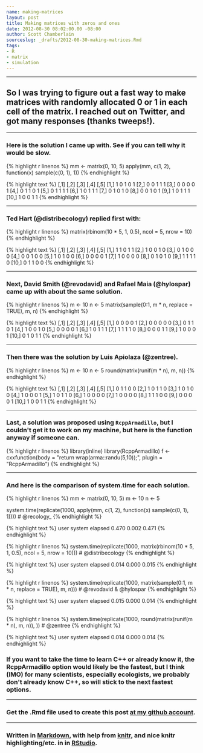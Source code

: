 ```yaml
---
name: making-matrices
layout: post
title: Making matrices with zeros and ones
date: 2012-08-30 08:02:00.00 -08:00
author: Scott Chamberlain
sourceslug: _drafts/2012-08-30-making-matrices.Rmd
tags: 
- R
- matrix
- simulation
---
```



*********

## So I was trying to figure out a fast way to make matrices with randomly allocated 0 or 1 in each cell of the matrix. I reached out on Twitter, and got many responses (thanks tweeps!). 

*********

### Here is the solution I came up with. See if you can tell why it would be slow.

{% highlight r linenos %}
mm <- matrix(0, 10, 5)
apply(mm, c(1, 2), function(x) sample(c(0, 1), 1))
{% endhighlight %}



{% highlight text %}
      [,1] [,2] [,3] [,4] [,5]
 [1,]    1    0    1    0    1
 [2,]    0    0    1    1    1
 [3,]    0    0    0    0    1
 [4,]    0    1    1    0    1
 [5,]    0    1    1    1    1
 [6,]    1    0    1    1    1
 [7,]    0    1    0    1    0
 [8,]    0    0    1    0    1
 [9,]    1    0    1    1    1
[10,]    1    0    0    1    1
{% endhighlight %}


*********

### Ted Hart (@distribecology) replied first with:

{% highlight r linenos %}
matrix(rbinom(10 * 5, 1, 0.5), ncol = 5, nrow = 10)
{% endhighlight %}



{% highlight text %}
      [,1] [,2] [,3] [,4] [,5]
 [1,]    1    1    0    1    1
 [2,]    1    0    0    1    0
 [3,]    0    1    0    0    0
 [4,]    0    0    1    0    0
 [5,]    1    0    1    0    0
 [6,]    0    0    0    0    1
 [7,]    1    0    0    0    0
 [8,]    0    1    0    1    0
 [9,]    1    1    1    1    0
[10,]    0    1    1    0    0
{% endhighlight %}


*********


### Next, David Smith (@revodavid) and Rafael Maia (@hylospar) came up with about the same solution. 

{% highlight r linenos %}
m <- 10
n <- 5
matrix(sample(0:1, m * n, replace = TRUE), m, n)
{% endhighlight %}



{% highlight text %}
      [,1] [,2] [,3] [,4] [,5]
 [1,]    0    0    0    0    1
 [2,]    0    0    0    0    0
 [3,]    0    1    1    0    1
 [4,]    1    0    0    1    0
 [5,]    0    0    0    0    1
 [6,]    1    0    1    1    1
 [7,]    1    1    1    1    0
 [8,]    0    0    0    1    1
 [9,]    1    0    0    0    1
[10,]    0    1    0    1    1
{% endhighlight %}


*********


### Then there was the solution by Luis Apiolaza (@zentree).

{% highlight r linenos %}
m <- 10
n <- 5
round(matrix(runif(m * n), m, n))
{% endhighlight %}



{% highlight text %}
      [,1] [,2] [,3] [,4] [,5]
 [1,]    0    1    1    0    0
 [2,]    1    0    1    1    0
 [3,]    1    0    1    0    0
 [4,]    1    0    0    0    1
 [5,]    1    0    1    1    0
 [6,]    1    0    0    0    0
 [7,]    1    0    0    0    0
 [8,]    1    1    1    0    0
 [9,]    0    0    0    0    1
[10,]    1    0    0    1    1
{% endhighlight %}


*********

### Last, a solution was proposed using `RcppArmadillo`, but I couldn't get it to work on my machine, but here is the function anyway if someone can. 

{% highlight r linenos %}
library(inline)
library(RcppArmadillo)
f <- cxxfunction(body = "return wrap(arma::randu(5,10));", plugin = "RcppArmadillo")
{% endhighlight %}


*********

### And here is the comparison of system.time for each solution. 

{% highlight r linenos %}
mm <- matrix(0, 10, 5)
m <- 10
n <- 5

system.time(replicate(1000, apply(mm, c(1, 2), function(x) sample(c(0, 1), 1))))  # @recology_
{% endhighlight %}



{% highlight text %}
   user  system elapsed 
  0.470   0.002   0.471 
{% endhighlight %}



{% highlight r linenos %}
system.time(replicate(1000, matrix(rbinom(10 * 5, 1, 0.5), ncol = 5, nrow = 10)))  # @distribecology
{% endhighlight %}



{% highlight text %}
   user  system elapsed 
  0.014   0.000   0.015 
{% endhighlight %}



{% highlight r linenos %}
system.time(replicate(1000, matrix(sample(0:1, m * n, replace = TRUE), m, n)))  # @revodavid & @hylospar
{% endhighlight %}



{% highlight text %}
   user  system elapsed 
  0.015   0.000   0.014 
{% endhighlight %}



{% highlight r linenos %}
system.time(replicate(1000, round(matrix(runif(m * n), m, n)), ))  # @zentree
{% endhighlight %}



{% highlight text %}
   user  system elapsed 
  0.014   0.000   0.014 
{% endhighlight %}


### If you want to take the time to learn C++ or already know it, the RcppArmadillo option would likely be the fastest, but I think (IMO) for many scientists, especially ecologists, we probably don't already know C++, so will stick to the next fastest options. 

*********

### Get the .Rmd file used to create this post [at my github account](https://github.com/sckott/sckott.github.com/tree/master/_drafts/2012-08-30-making-matrices.Rmd).

*********

### Written in [Markdown](http://daringfireball.net/projects/markdown/), with help from [knitr](http://yihui.name/knitr/), and nice knitr highlighting/etc. in in [RStudio](http://rstudio.org/).
